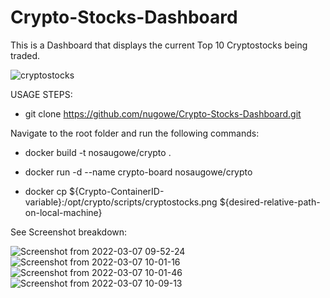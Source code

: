 # Crypto-Stocks-Dashboard
This is a Dashboard that displays the current Top 10 Cryptostocks being traded.

![cryptostocks](https://user-images.githubusercontent.com/25004712/156851560-9a53a3cd-7d40-485d-b947-beb0e1e397d0.png)

USAGE STEPS:

- git clone https://github.com/nugowe/Crypto-Stocks-Dashboard.git

Navigate to the root folder and run the following commands:
  
- docker build -t nosaugowe/crypto .

- docker run -d --name crypto-board nosaugowe/crypto

- docker cp ${Crypto-ContainerID-variable}:/opt/crypto/scripts/cryptostocks.png ${desired-relative-path-on-local-machine}

See Screenshot breakdown:

![Screenshot from 2022-03-07 09-52-24](https://user-images.githubusercontent.com/25004712/157072436-2d766868-02c6-4176-9428-843e67e8b4ed.png)
![Screenshot from 2022-03-07 10-01-16](https://user-images.githubusercontent.com/25004712/157072441-b7a3a836-0ce2-43a2-a405-9960d97a7ddc.png)
![Screenshot from 2022-03-07 10-01-46](https://user-images.githubusercontent.com/25004712/157072443-cbb23fdc-ddaa-471b-9d3d-e218ea2b6fda.png)
![Screenshot from 2022-03-07 10-09-13](https://user-images.githubusercontent.com/25004712/157072451-5488f8d5-8dd0-4570-9527-6b0cbfdebbda.png)
